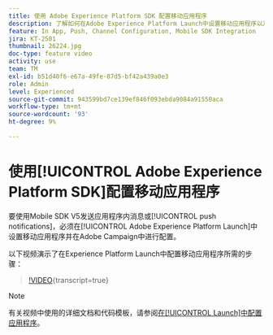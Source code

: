 ```yaml
---
title: 使用 Adobe Experience Platform SDK 配置移动应用程序
description: 了解如何在Adobe Experience Platform Launch中设置移动应用程序以及如何在Adobe Campaign中配置该应用程序。
feature: In App, Push, Channel Configuration, Mobile SDK Integration
jira: KT-2501
thumbnail: 26224.jpg
doc-type: feature video
activity: use
team: TM
exl-id: b51d40f6-e67a-49fe-87d5-bf42a439a0e3
role: Admin
level: Experienced
source-git-commit: 943599bd7ce139ef846f093ebda9084a91550aca
workflow-type: tm+mt
source-wordcount: '93'
ht-degree: 9%

---
```



# 使用[!UICONTROL Adobe Experience Platform SDK]配置移动应用程序

要使用Mobile SDK V5发送应用程序内消息或[!UICONTROL push notifications]，必须在[!UICONTROL Adobe Experience Platform Launch]中设置移动应用程序并在Adobe Campaign中进行配置。

以下视频演示了在Experience Platform Launch中配置移动应用程序所需的步骤：

>[!VIDEO](https://video.tv.adobe.com/v/40905?learn=on&captions=chi_hans){transcript=true}

>[!NOTE]
>
>有关视频中使用的详细文档和代码模板，请参阅[在[!UICONTROL Launch]中配置应用程序](https://experienceleague.adobe.com/docs/campaign-standard/using/administrating/configuring-channels/configuring-a-mobile-application.html?lang=zh-Hans)。
